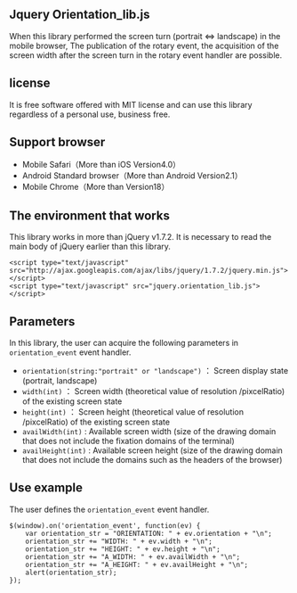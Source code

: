 ## Jquery Orientation_lib.js
When this library performed the screen turn (portrait ⇔ landscape) in the mobile browser,
The publication of the rotary event, the acquisition of the screen width after the screen turn in the rotary event handler are possible.

## license
It is free software offered with MIT license and can use this library regardless of a personal use, business free.

## Support browser
* Mobile Safari（More than iOS Version4.0）
* Android Standard browser（More than Android Version2.1）
* Mobile Chrome（More than Version18）

## The environment that works
This library works in more than jQuery v1.7.2.
It is necessary to read the main body of jQuery earlier than this library.

```
<script type="text/javascript" src="http://ajax.googleapis.com/ajax/libs/jquery/1.7.2/jquery.min.js"></script>
<script type="text/javascript" src="jquery.orientation_lib.js"></script>
```

## Parameters
In this library, the user can acquire the following parameters in `orientation_event` event handler.

* `orientation(string:"portrait" or "landscape")` ： Screen display state (portrait, landscape)
* `width(int)` ： Screen width (theoretical value of resolution /pixcelRatio) of the existing screen state
* `height(int)` ： Screen height (theoretical value of resolution /pixcelRatio) of the existing screen state
* `availWidth(int)` : Available screen width (size of the drawing domain that does not include the fixation domains of the terminal)
* `availHeight(int)` : Available screen height (size of the drawing domain that does not include the domains such as the headers of the browser)

## Use example
The user defines the `orientation_event` event handler.

```
$(window).on('orientation_event', function(ev) {
    var orientation_str = "ORIENTATION: " + ev.orientation + "\n";
    orientation_str += "WIDTH: " + ev.width + "\n";
    orientation_str += "HEIGHT: " + ev.height + "\n";
    orientation_str += "A_WIDTH: " + ev.availWidth + "\n";
    orientation_str += "A_HEIGHT: " + ev.availHeight + "\n";
    alert(orientation_str);
});
```